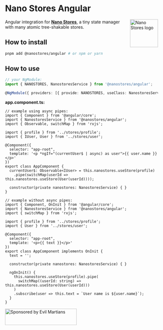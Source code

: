 # Nano Stores Angular

<img align="right" width="92" height="92" title="Nano Stores logo"
     src="https://nanostores.github.io/nanostores/logo.svg">

Angular integration for **[Nano Stores]**, a tiny state manager
with many atomic tree-shakable stores.

## How to install

```sh
pnpm add @nanostores/angular # or npm or yarn
```

## How to use

```ts
// your NgModule:
import { NANOSTORES, NanostoresService } from '@nanostores/angular';

@NgModule({ providers: [{ provide: NANOSTORES, useClass: NanostoresService }], ... })
```

**app.component.ts:**

```tsx
// example using async pipes:
import { Component } from '@angular/core';
import { NanostoresService } from '@nanostores/angular';
import { Observable, switchMap } from 'rxjs';

import { profile } from '../stores/profile';
import { IUser, User } from '../stores/user';

@Component({
  selector: "app-root",
  template: '<p *ngIf="(currentUser$ | async) as user">{{ user.name }}</p>'
})
export class AppComponent {
  currentUser$: Observable<IUser> = this.nanostores.useStore(profile)
    .pipe(switchMap(userId => this.nanostores.useStore(User(userId))));

  constructor(private nanostores: NanostoresService) { }
}
```

```tsx
// example without async pipes:
import { Component, OnInit } from '@angular/core';
import { NanostoresService } from '@nanostores/angular';
import { switchMap } from 'rxjs';

import { profile } from '../stores/profile';
import { User } from '../stores/user';

@Component({
  selector: "app-root",
  template: '<p>{{ text }}</p>'
})
export class AppComponent implements OnInit {
  text = '';

  constructor(private nanostores: NanostoresService) { }

  ngOnInit() {
    this.nanostores.useStore(profile).pipe(
      switchMap((userId: string) => this.nanostores.useStore(User(userId)))
    )
    .subscribe(user => this.text = `User name is ${user.name}`);
  }
}
```

[nano stores]: https://github.com/nanostores/nanostores/

<a href="https://evilmartians.com/?utm_source=nanostores">
  <img src="https://evilmartians.com/badges/sponsored-by-evil-martians.svg"
       alt="Sponsored by Evil Martians" width="236" height="54">
</a>
